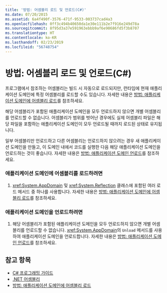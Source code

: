 ```yaml
---
title: '방법: 어셈블리 로드 및 언로드(C#)'
ms.date: 07/20/2015
ms.assetid: 6a4f490f-3576-471f-9533-003737cad4a3
ms.openlocfilehash: 0ff3c494b40650da1e30e111b2e7f916e249d78a
ms.sourcegitcommit: 8f95d3a37e591963ebbb9af6e90686fd5f3b8707
ms.translationtype: HT
ms.contentlocale: ko-KR
ms.lasthandoff: 02/23/2019
ms.locfileid: "56748754"
---
```

# <a name="how-to-load-and-unload-assemblies-c"></a>방법: 어셈블리 로드 및 언로드(C#)
프로그램에서 참조하는 어셈블리는 빌드 시 자동으로 로드되지만, 런타임에 현재 애플리케이션 도메인에 특정 어셈블리를 로드할 수도 있습니다. 자세한 내용은 [방법: 애플리케이션 도메인에 어셈블리 로드](../../../../framework/app-domains/how-to-load-assemblies-into-an-application-domain.md)를 참조하세요.  
  
 해당 어셈블리가 포함된 애플리케이션 도메인을 모두 언로드하지 않으면 개별 어셈블리를 언로드할 수 없습니다. 어셈블리가 범위를 벗어난 경우에도 실제 어셈블리 파일은 해당 파일을 포함하는 애플리케이션 도메인이 모두 언로드될 때까지 로드된 상태로 유지됩니다.  
  
 일부 어셈블리만 언로드하고 다른 어셈블리는 언로드하지 않으려는 경우 새 애플리케이션 도메인을 만들고, 이 도메인 내에서 코드를 실행한 다음 해당 애플리케이션 도메인을 언로드하는 것이 좋습니다. 자세한 내용은 [방법: 애플리케이션 도메인 언로드](../../../../framework/app-domains/how-to-unload-an-application-domain.md)를 참조하세요.  
  
### <a name="to-load-an-assembly-into-an-application-domain"></a>애플리케이션 도메인에 어셈블리를 로드하려면  
  
1.  <xref:System.AppDomain> 및 <xref:System.Reflection> 클래스에 포함된 여러 로드 메서드 중 하나를 사용합니다. 자세한 내용은 [방법: 애플리케이션 도메인에 어셈블리 로드](../../../../framework/app-domains/how-to-load-assemblies-into-an-application-domain.md)를 참조하세요.  
  
### <a name="to-unload-an-application-domain"></a>애플리케이션 도메인을 언로드하려면  
  
1.  해당 어셈블리가 포함된 애플리케이션 도메인을 모두 언로드하지 않으면 개별 어셈블리를 언로드할 수 없습니다. <xref:System.AppDomain>의 `Unload` 메서드를 사용하여 애플리케이션 도메인을 언로드합니다. 자세한 내용은 [방법: 애플리케이션 도메인 언로드](../../../../framework/app-domains/how-to-unload-an-application-domain.md)를 참조하세요.  
  
## <a name="see-also"></a>참고 항목

- [C# 프로그래밍 가이드](../../../../csharp/programming-guide/index.md)
- [.NET 어셈블리](../../../../standard/assembly/index.md)
- [방법: 애플리케이션 도메인에 어셈블리 로드](../../../../framework/app-domains/how-to-load-assemblies-into-an-application-domain.md)
